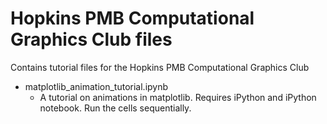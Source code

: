 # Hopkins PMB Computational Graphics Club files

Contains tutorial files for the Hopkins PMB Computational Graphics Club

- matplotlib_animation_tutorial.ipynb
    - A tutorial on animations in matplotlib. Requires iPython and iPython notebook. Run the cells sequentially.
